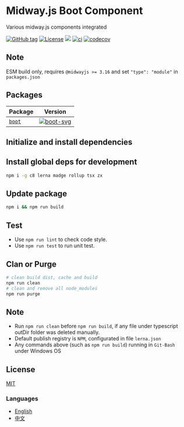 # Midway.js Boot Component

Various midway.js components integrated


[![GitHub tag](https://img.shields.io/github/tag/waitingsong/midway-boot)]()
[![License](https://img.shields.io/badge/license-MIT-blue.svg)](https://opensource.org/licenses/MIT)
[![](https://img.shields.io/badge/lang-TypeScript-blue.svg)]()
[![ci](https://github.com/waitingsong/midway-boot/actions/workflows/nodejs.yml/badge.svg
)](https://github.com/waitingsong/midway-boot/actions)
[![codecov](https://codecov.io/gh/waitingsong/midway-boot/graph/badge.svg?token=EA9vubhbiL)](https://codecov.io/gh/waitingsong/midway-boot)


## Note

ESM build only, requires `@midwayjs >= 3.16` and set `"type": "module"` in `packages.json`

## Packages

| Package  | Version                |
| -------- | ---------------------- |
| [`boot`] | [![boot-svg]][boot-ch] |


## Initialize and install dependencies

## Install global deps for development
```sh
npm i -g c8 lerna madge rollup tsx zx
```

## Update package

```sh
npm i && npm run build
```

## Test

- Use `npm run lint` to check code style.
- Use `npm run test` to run unit test.

## Clan or Purge

```sh
# clean build dist, cache and build
npm run clean
# clean and remove all node_modules
npm run purge
```

## Note

- Run `npm run clean` before `npm run build`, if any file under typescript outDir folder was deleted manually.
- Default publish registry is `NPM`, configurated in file `lerna.json`
- Any commands above (such as `npm run build`) running in `Git-Bash` under Windows OS

## License
[MIT](LICENSE)


### Languages
- [English](README.md)
- [中文](README.zh-CN.md)

<br>

[Midway.js]: https://midwayjs.org/


[`boot`]: https://github.com/waitingsong/midway-boot/tree/main/packages/boot
[boot-svg]: https://img.shields.io/npm/v/@mwcp/boot.svg?maxAge=7200
[boot-ch]: https://github.com/waitingsong/midway-boot/tree/main/packages/boot/CHANGELOG.md


